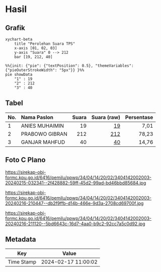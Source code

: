 # Hasil

## Grafik

```mermaid
xychart-beta
    title "Perolehan Suara TPS"
    x-axis [01, 02, 03]
    y-axis "Suara" 0 --> 212
    bar [19, 212, 40]
```

```mermaid
%%{init: {"pie": {"textPosition": 0.5}, "themeVariables": {"pieOuterStrokeWidth": "5px"}} }%%
pie showData
    "1" : 19
    "2" : 212
    "3" : 40
```

## Tabel

| No. | Nama Paslon    | Suara | Suara (raw) | Persentase |
|:--- |:-------------- | -----:| -----------:| ----------:|
| 1   | ANIES MUHAIMIN | 19    | [19][p-1]   | 7,01       |
| 2   | PRABOWO GIBRAN | 212   | [212][p-2]  | 78,23      |
| 3   | GANJAR MAHFUD  | 40    | [40][p-3]   | 14,76      |


[p-1]: https://github.com/gigit-pemilu/pemilu-2024-34-di-yogyakarta/blob/main/pilpres/hitung-suara/sub/34-di-yogyakarta/sub/04-sleman/sub/14-tempel/sub/2002-tambakrejo/sub/003-tps/sub/paslon-1.txt
[p-2]: https://github.com/gigit-pemilu/pemilu-2024-34-di-yogyakarta/blob/main/pilpres/hitung-suara/sub/34-di-yogyakarta/sub/04-sleman/sub/14-tempel/sub/2002-tambakrejo/sub/003-tps/sub/paslon-2.txt
[p-3]: https://github.com/gigit-pemilu/pemilu-2024-34-di-yogyakarta/blob/main/pilpres/hitung-suara/sub/34-di-yogyakarta/sub/04-sleman/sub/14-tempel/sub/2002-tambakrejo/sub/003-tps/sub/paslon-3.txt

## Foto C Plano

https://sirekap-obj-formc.kpu.go.id/6416/pemilu/ppwp/34/04/14/20/02/3404142002003-20240215-032341--2f428882-59ff-45d2-99ad-bd46bbd85684.jpg

https://sirekap-obj-formc.kpu.go.id/6416/pemilu/ppwp/34/04/14/20/02/3404142002003-20240216-210447--db2f9ffb-d14b-466e-9d3a-2708cd69700f.jpg

https://sirekap-obj-formc.kpu.go.id/6416/pemilu/ppwp/34/04/14/20/02/3404142002003-20240216-211120--5bd6643c-16d7-4aa0-b9c2-92cc7a5c0d92.jpg


## Metadata

| Key        | Value               |
| ---------- | ------------------- |
| Time Stamp | 2024-02-17 11:00:02 |




